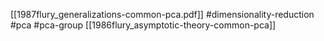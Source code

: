 [[1987flury_generalizations-common-pca.pdf]]
#dimensionality-reduction #pca #pca-group
[[1986flury_asymptotic-theory-common-pca]]
